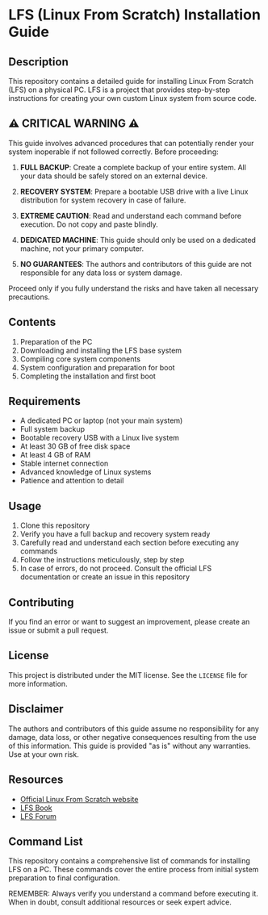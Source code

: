 # LFS (Linux From Scratch) Installation Guide

## Description

This repository contains a detailed guide for installing Linux From Scratch (LFS) on a physical PC. LFS is a project that provides step-by-step instructions for creating your own custom Linux system from source code.

## ⚠️ CRITICAL WARNING ⚠️

This guide involves advanced procedures that can potentially render your system inoperable if not followed correctly. Before proceeding:

1. **FULL BACKUP**: Create a complete backup of your entire system. All your data should be safely stored on an external device.

2. **RECOVERY SYSTEM**: Prepare a bootable USB drive with a live Linux distribution for system recovery in case of failure.

3. **EXTREME CAUTION**: Read and understand each command before execution. Do not copy and paste blindly.

4. **DEDICATED MACHINE**: This guide should only be used on a dedicated machine, not your primary computer.

5. **NO GUARANTEES**: The authors and contributors of this guide are not responsible for any data loss or system damage.

Proceed only if you fully understand the risks and have taken all necessary precautions.

## Contents

1. Preparation of the PC
2. Downloading and installing the LFS base system
3. Compiling core system components
4. System configuration and preparation for boot
5. Completing the installation and first boot

## Requirements

- A dedicated PC or laptop (not your main system)
- Full system backup
- Bootable recovery USB with a Linux live system
- At least 30 GB of free disk space
- At least 4 GB of RAM
- Stable internet connection
- Advanced knowledge of Linux systems
- Patience and attention to detail

## Usage

1. Clone this repository
2. Verify you have a full backup and recovery system ready
3. Carefully read and understand each section before executing any commands
4. Follow the instructions meticulously, step by step
5. In case of errors, do not proceed. Consult the official LFS documentation or create an issue in this repository

## Contributing

If you find an error or want to suggest an improvement, please create an issue or submit a pull request.

## License

This project is distributed under the MIT license. See the `LICENSE` file for more information.

## Disclaimer

The authors and contributors of this guide assume no responsibility for any damage, data loss, or other negative consequences resulting from the use of this information. This guide is provided "as is" without any warranties. Use at your own risk.

## Resources

- [Official Linux From Scratch website](https://www.linuxfromscratch.org/)
- [LFS Book](https://www.linuxfromscratch.org/lfs/read.html)
- [LFS Forum](https://www.linuxfromscratch.org/forums/)

## Command List

This repository contains a comprehensive list of commands for installing LFS on a PC. These commands cover the entire process from initial system preparation to final configuration. 

REMEMBER: Always verify you understand a command before executing it. When in doubt, consult additional resources or seek expert advice.
